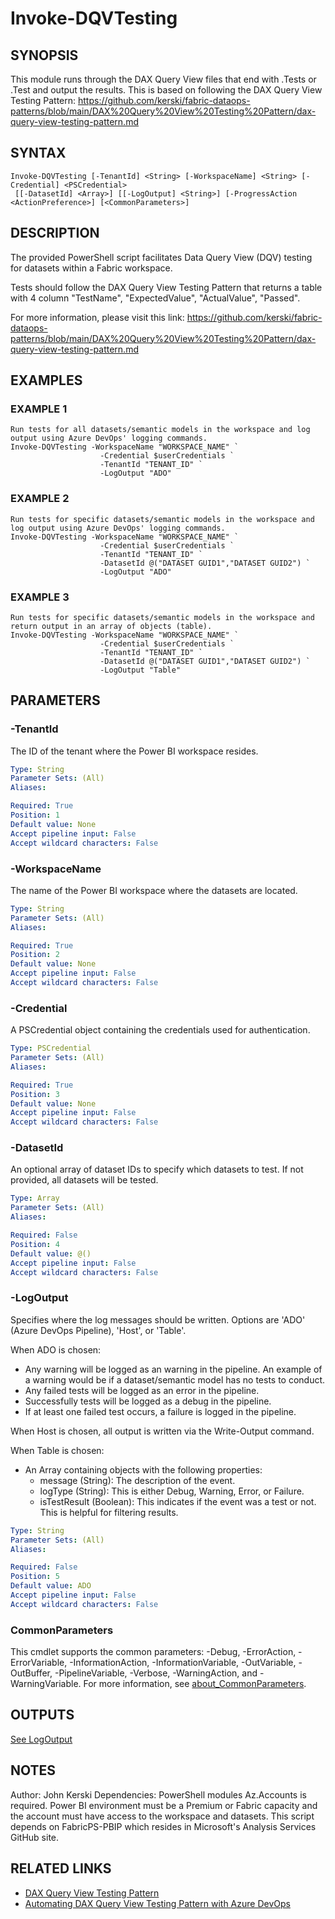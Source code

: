 # Invoke-DQVTesting

## SYNOPSIS
This module runs through the DAX Query View files that end with .Tests or .Test and output the results. 
This is based on following the DAX Query View Testing Pattern: https://github.com/kerski/fabric-dataops-patterns/blob/main/DAX%20Query%20View%20Testing%20Pattern/dax-query-view-testing-pattern.md

## SYNTAX

```
Invoke-DQVTesting [-TenantId] <String> [-WorkspaceName] <String> [-Credential] <PSCredential>
 [[-DatasetId] <Array>] [[-LogOutput] <String>] [-ProgressAction <ActionPreference>] [<CommonParameters>]
```

## DESCRIPTION
The provided PowerShell script facilitates Data Query View (DQV) testing for datasets within a Fabric workspace.

Tests should follow the DAX Query View Testing Pattern that returns a table with 4 column "TestName", "ExpectedValue", "ActualValue", "Passed".

For more information, please visit this link: https://github.com/kerski/fabric-dataops-patterns/blob/main/DAX%20Query%20View%20Testing%20Pattern/dax-query-view-testing-pattern.md

## EXAMPLES

### EXAMPLE 1
```
Run tests for all datasets/semantic models in the workspace and log output using Azure DevOps' logging commands.
Invoke-DQVTesting -WorkspaceName "WORKSPACE_NAME" `
                    -Credential $userCredentials `
                    -TenantId "TENANT_ID" `
                    -LogOutput "ADO"
```

### EXAMPLE 2
```
Run tests for specific datasets/semantic models in the workspace and log output using Azure DevOps' logging commands.
Invoke-DQVTesting -WorkspaceName "WORKSPACE_NAME" `
                    -Credential $userCredentials `
                    -TenantId "TENANT_ID" `
                    -DatasetId @("DATASET GUID1","DATASET GUID2") `
                    -LogOutput "ADO"
```

### EXAMPLE 3
```
Run tests for specific datasets/semantic models in the workspace and return output in an array of objects (table).
Invoke-DQVTesting -WorkspaceName "WORKSPACE_NAME" `
                    -Credential $userCredentials `
                    -TenantId "TENANT_ID" `
                    -DatasetId @("DATASET GUID1","DATASET GUID2") `
                    -LogOutput "Table"
```

## PARAMETERS

### -TenantId
The ID of the tenant where the Power BI workspace resides.

```yaml
Type: String
Parameter Sets: (All)
Aliases:

Required: True
Position: 1
Default value: None
Accept pipeline input: False
Accept wildcard characters: False
```

### -WorkspaceName
The name of the Power BI workspace where the datasets are located.

```yaml
Type: String
Parameter Sets: (All)
Aliases:

Required: True
Position: 2
Default value: None
Accept pipeline input: False
Accept wildcard characters: False
```

### -Credential
A PSCredential object containing the credentials used for authentication.

```yaml
Type: PSCredential
Parameter Sets: (All)
Aliases:

Required: True
Position: 3
Default value: None
Accept pipeline input: False
Accept wildcard characters: False
```

### -DatasetId
An optional array of dataset IDs to specify which datasets to test.
If not provided, all datasets will be tested.

```yaml
Type: Array
Parameter Sets: (All)
Aliases:

Required: False
Position: 4
Default value: @()
Accept pipeline input: False
Accept wildcard characters: False
```

### -LogOutput
Specifies where the log messages should be written.
Options are 'ADO' (Azure DevOps Pipeline), 'Host', or 'Table'.

When ADO is chosen:
- Any warning will be logged as an warning in the pipeline. 
An example of a warning would be
if a dataset/semantic model has no tests to conduct.
- Any failed tests will be logged as an error in the pipeline.
- Successfully tests will be logged as a debug in the pipeline.
- If at least one failed test occurs, a failure is logged in the pipeline.

When Host is chosen, all output is written via the Write-Output command.

When Table is chosen:
- An Array containing objects with the following properties:
    - message (String): The description of the event.
    - logType (String): This is either Debug, Warning, Error, or Failure.
    - isTestResult (Boolean): This indicates if the event was a test or not. 
This is helpful for filtering results.

```yaml
Type: String
Parameter Sets: (All)
Aliases:

Required: False
Position: 5
Default value: ADO
Accept pipeline input: False
Accept wildcard characters: False
```

### CommonParameters
This cmdlet supports the common parameters: -Debug, -ErrorAction, -ErrorVariable, -InformationAction, -InformationVariable, -OutVariable, -OutBuffer, -PipelineVariable, -Verbose, -WarningAction, and -WarningVariable. For more information, see [about_CommonParameters](http://go.microsoft.com/fwlink/?LinkID=113216).

## OUTPUTS

[See LogOutput](#logoutput)

## NOTES
Author: John Kerski
Dependencies:  PowerShell modules Az.Accounts is required.
Power BI environment must be a Premium or Fabric capacity and the account must have access to the workspace and datasets.
This script depends on FabricPS-PBIP which resides in Microsoft's Analysis Services GitHub site.

## RELATED LINKS

- [DAX Query View Testing Pattern](automated-testing-example.md)
- [Automating DAX Query View Testing Pattern with Azure DevOps](automated-testing-example.md)